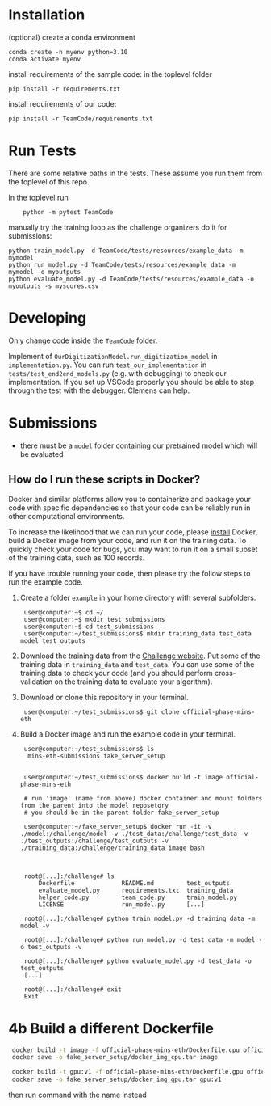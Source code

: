 # Installation

(optional) create a conda environment  
```
conda create -n myenv python=3.10
conda activate myenv
```

install requirements of the sample code: in the toplevel folder
```
pip install -r requirements.txt
```

install requirements of our code: 
```
pip install -r TeamCode/requirements.txt
```

# Run Tests
There are some relative paths in the tests. These assume you run them from the toplevel of this repo. 

In the toplevel run
```
    python -m pytest TeamCode
```

manually try the training loop as the challenge organizers do it for submissions:
```
python train_model.py -d TeamCode/tests/resources/example_data -m mymodel
python run_model.py -d TeamCode/tests/resources/example_data -m mymodel -o myoutputs
python evaluate_model.py -d TeamCode/tests/resources/example_data -o myoutputs -s myscores.csv
```

# Developing
Only change code inside the `TeamCode` folder. 

Implement of `OurDigitizationModel.run_digitization_model` in `implementation.py`. You can run `test_our_implementation` in `tests/test_end2end_models.py` (e.g. with debugging) to check our implementation. If you set up VSCode properly you should be able to step through the test with the debugger. Clemens can help. 

# Submissions
* there must be a `model` folder containing our pretrained model which will be evaluated  


## How do I run these scripts in Docker?

Docker and similar platforms allow you to containerize and package your code with specific dependencies so that your code can be reliably run in other computational environments.

To increase the likelihood that we can run your code, please [install](https://docs.docker.com/get-docker/) Docker, build a Docker image from your code, and run it on the training data. To quickly check your code for bugs, you may want to run it on a small subset of the training data, such as 100 records.

If you have trouble running your code, then please try the follow steps to run the example code.

1. Create a folder `example` in your home directory with several subfolders.

        user@computer:~$ cd ~/
        user@computer:~$ mkdir test_submissions
        user@computer:~$ cd test_submissions
        user@computer:~/test_submissions$ mkdir training_data test_data model test_outputs

2. Download the training data from the [Challenge website](https://physionetchallenges.org/2024/#data). Put some of the training data in `training_data` and `test_data`. You can use some of the training data to check your code (and you should perform cross-validation on the training data to evaluate your algorithm).

3. Download or clone this repository in your terminal.

        user@computer:~/test_submissions$ git clone official-phase-mins-eth

4. Build a Docker image and run the example code in your terminal.

        user@computer:~/test_submissions$ ls
         mins-eth-submissions fake_server_setup


        user@computer:~/test_submissions$ docker build -t image official-phase-mins-eth

        # run 'image' (name from above) docker container and mount folders from the parent into the model reposetory
        # you should be in the parent folder fake_server_setup

        user@computer:~/fake_server_setup$ docker run -it -v ./model:/challenge/model -v ./test_data:/challenge/test_data -v ./test_outputs:/challenge/test_outputs -v ./training_data:/challenge/training_data image bash



        root@[...]:/challenge# ls
            Dockerfile             README.md         test_outputs
            evaluate_model.py      requirements.txt  training_data
            helper_code.py         team_code.py      train_model.py
            LICENSE                run_model.py      [...]

        root@[...]:/challenge# python train_model.py -d training_data -m model -v

        root@[...]:/challenge# python run_model.py -d test_data -m model -o test_outputs -v

        root@[...]:/challenge# python evaluate_model.py -d test_data -o test_outputs
        [...]

        root@[...]:/challenge# exit
        Exit

# 4b Build a different Dockerfile
```bash
 docker build -t image -f official-phase-mins-eth/Dockerfile.cpu official-phase-mins-eth
 docker save -o fake_server_setup/docker_img_cpu.tar image
```

```bash
 docker build -t gpu:v1 -f official-phase-mins-eth/Dockerfile.gpu official-phase-mins-eth
 docker save -o fake_server_setup/docker_img_gpu.tar gpu:v1
```

then run command with the name instead